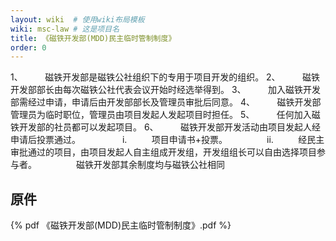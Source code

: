 ```yaml
---
layout: wiki  # 使用wiki布局模板
wiki: msc-law # 这是项目名
title: 《磁铁开发部(MDD)民主临时管制制度》
order: 0
---
```

1、         磁铁开发部是磁铁公社组织下的专用于项目开发的组织。
2、         磁铁开发部部长由每次磁铁公社代表会议开始时经选举得到。
3、         加入磁铁开发部需经过申请，申请后由开发部部长及管理员审批后同意。
4、         磁铁开发部管理员为临时职位，管理员由项目发起人发起项目时担任。
5、         任何加入磁铁开发部的社员都可以发起项目。
6、         磁铁开发部开发活动由项目发起人经申请后投票通过。
                i.          项目申请书+投票。
               ii.          经民主审批通过的项目，由项目发起人自主组成开发组，开发组组长可以自由选择项目参与者。
               
磁铁开发部其余制度均与磁铁公社相同

## 原件
{% pdf 《磁铁开发部(MDD)民主临时管制制度》.pdf %}
